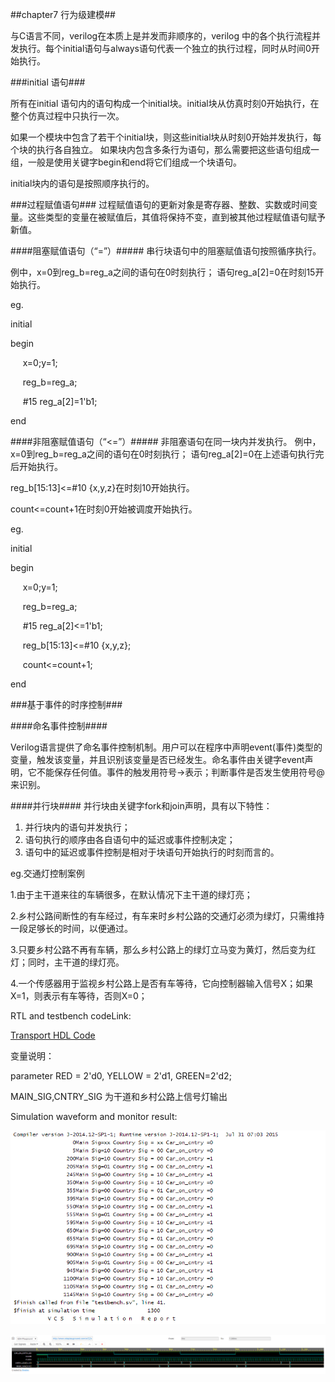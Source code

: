 ##chapter7 行为级建模##

与C语言不同，verilog在本质上是并发而非顺序的，verilog 中的各个执行流程并发执行。每个initial语句与always语句代表一个独立的执行过程，同时从时间0开始执行。


###initial 语句###

所有在initial 语句内的语句构成一个initial块。initial块从仿真时刻0开始执行，在整个仿真过程中只执行一次。

如果一个模块中包含了若干个initial块，则这些initial块从时刻0开始并发执行，每个块的执行各自独立。
如果块内包含多条行为语句，那么需要把这些语句组成一组，一般是使用关键字begin和end将它们组成一个块语句。

initial块内的语句是按照顺序执行的。

###过程赋值语句###
过程赋值语句的更新对象是寄存器、整数、实数或时间变量。这些类型的变量在被赋值后，其值将保持不变，直到被其他过程赋值语句赋予新值。

####阻塞赋值语句（“=”）#####
串行块语句中的阻塞赋值语句按照循序执行。

例中，x=0到reg_b=reg_a之间的语句在0时刻执行；
语句reg_a[2]=0在时刻15开始执行。

eg.

initial

begin

&nbsp;&nbsp;&nbsp;&nbsp;&nbsp;x=0;y=1;

&nbsp;&nbsp;&nbsp;&nbsp;&nbsp;reg_b=reg_a;

&nbsp;&nbsp;&nbsp;&nbsp;&nbsp;#15 reg_a[2]=1'b1;

end


####非阻塞赋值语句（“<=”）#####
非阻塞语句在同一块内并发执行。
例中，x=0到reg_b=reg_a之间的语句在0时刻执行；
语句reg_a[2]=0在上述语句执行完后开始执行。

reg_b[15:13]<=#10 {x,y,z}在时刻10开始执行。

count<=count+1在时刻0开始被调度开始执行。

eg.

initial

begin

&nbsp;&nbsp;&nbsp;&nbsp;&nbsp;x=0;y=1;

&nbsp;&nbsp;&nbsp;&nbsp;&nbsp;reg_b=reg_a;

&nbsp;&nbsp;&nbsp;&nbsp;&nbsp;#15 reg_a[2]<=1'b1;

&nbsp;&nbsp;&nbsp;&nbsp;&nbsp;reg_b[15:13]<=#10 {x,y,z};

&nbsp;&nbsp;&nbsp;&nbsp;&nbsp;count<=count+1;

end

###基于事件的时序控制###

####命名事件控制####

Verilog语言提供了命名事件控制机制。用户可以在程序中声明event(事件)类型的变量，触发该变量，并且识别该变量是否已经发生。命名事件由关键字event声明，它不能保存任何值。事件的触发用符号->表示；判断事件是否发生使用符号@来识别。

####并行块####
并行块由关键字fork和join声明，具有以下特性：

1. 并行块内的语句并发执行；
2. 语句执行的顺序由各自语句中的延迟或事件控制决定；
3. 语句中的延迟或事件控制是相对于块语句开始执行的时刻而言的。

eg.交通灯控制案例

1.由于主干道来往的车辆很多，在默认情况下主干道的绿灯亮；

2.乡村公路间断性的有车经过，有车来时乡村公路的交通灯必须为绿灯，只需维持一段足够长的时间，以便通过。

3.只要乡村公路不再有车辆，那么乡村公路上的绿灯立马变为黄灯，然后变为红灯；同时，主干道的绿灯亮。

4.一个传感器用于监视乡村公路上是否有车等待，它向控制器输入信号X；如果X=1，则表示有车等待，否则X=0；

RTL and testbench codeLink:

[Transport HDL Code](https://github.com/chenpup/HDL/blob/master/RTL/Transport_LED/)

变量说明：

parameter RED = 2'd0, YELLOW = 2'd1, GREEN=2'd2;

MAIN_SIG,CNTRY_SIG 为干道和乡村公路上信号灯输出

Simulation waveform and monitor result:

![monitor](https://github.com/chenpup/HDL/blob/master/picture/transport_monitor.png)

![transport](https://github.com/chenpup/HDL/blob/master/picture/transport_waveform.png)













